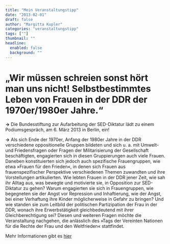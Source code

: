 ```yaml
---
title: "Mein Veranstaltungstipp"
date: "2013-02-01"
draft: false
author: "Margitta Kupler"
categories: "veranstaltungstipp"
tags: [""]
thumbnail: ""
headline:
  enabled: false
  background: ""
---
```


# „Wir müssen schreien sonst hört man uns nicht! Selbstbestimmtes Leben von Frauen in der DDR der 1970er/1980er Jahre.“

**→** Die Bundesstiftung zur
Aufarbeitung der SED-Diktatur lädt zu einem Podiumsgespräch, am 6. März 2013
in Berlin, ein!

<!--more-->

**→** Als sich Ende der 1970er, Anfang der 1980er Jahre in der DDR
verschiedene oppositionelle Gruppen bildeten und sich u. a. mit Umwelt- und
Friedensfragen oder Fragen der Militarisierung der Gesellschaft beschäftigten,
engagierten sich in diesen Gruppierungen auch viele Frauen. Daneben
konstituierten sich jedoch auch spezifische Frauengruppen, wie etwa »Frauen
für den Frieden«, in denen sich Frauen aus frauenspezifischer Perspektive
verschiedenen Themen zuwandten und ihre Vorstellungen artikulierten. Wie
lebten Frauen in der DDR jener Zeit, wie sah ihr Alltag aus, was bewegte und
motivierte sie, in Opposition zur SED-Diktatur zu gehen? Warum engagierten sie
sich in Frauengruppen, wie begegneten sie der Angst vor Repression und
Inhaftierung, wie der Angst, bei einer Verhaftung ihre Kinder möglicherweise
in Gefahr zu bringen? Und wie standen sie zum Leitbild der politischen
Partizipation der Frau in der DDR, wonach ihre Erwerbstätigkeit
gleichbedeutend mit ihrer Gleichberechtigung sei? Diesen und weiteren Fragen
möchte die Veranstaltung nachgehen, die anlässlich des »Tags der Vereinten
Nationen für die Rechte der Frau und den Weltfrieden« stattfindet.

Mehr Informationen gibt es [hier](http://bundesstiftung-aufarbeitung.de/uploads/2013-pdf/2013-03-06_Flyer.pdf "schreien")

